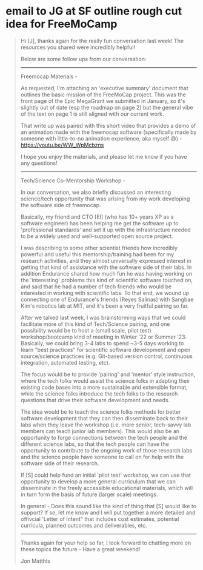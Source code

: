 # email to JG at SF outline rough cut idea for FreeMoCamp

> Hi [J], thanks again for the really fun conversation last week! The resources you shared were incredibly helpful!
> 
> Below are some follow ups from our conversation:
> 
> ---
> Freemocap Materials -
> 
> As requested, I'm attaching an 'executive summary' document that outlines the basic mission of the FreeMoCap project. This was the front page of the Epic MegaGrant we submitted in January, so it's slightly out of date (esp the roadmap on page 2) but the general vibe of the text on page 1 is still aligned with our current work.
> 
> That write up was paired with this short video that provides a demo of an animation made with the freemocap software (specifically made by someone  with little-to-no animation experience, aka myself 😅) - https://youtu.be/WW_WpMcbzns
> 
> I hope you enjoy the materials, and please let me know if you have any questions!
> 
> ---
> 
> Tech/Science Co-Mentorship Workshop -
> 
> In our conversation, we also briefly discussed an interesting science/tech opportunity that was arising from my work developing the software side of freemocap.
> 
> Basically, my friend and CTO [EI] (who has 10+ years XP as a software engineer) has been helping me get the software up to 'professional standards' and set it up with the infrastructure needed to be a widely used and well-supported open source project.
> 
> I was describing to some other scientist friends how incredibly powerful and useful this mentorship/training had been for my research activities, and they almost universally expressed interest in getting that kind of assistance with the software side of their labs. In addition Endurance shared how much fun he was having working on the 'interesting' problems this kind of scientific software touched on, and said that he had a number of tech friends who would be interested in working with scientific labs. To that end, we wound up connecting one of Endurance's friends (Reyes Salinas) with Sangbae Kim's robotics lab at MIT, and it's been a very fruitful pairing so far.
> 
> After we talked last week, I was brainstorming ways that we could facilitate more of this kind of Tech/Science pairing, and one possibility would be to host a (small scale, pilot test) workshop/bootcamp kind of meeting in Winter '22 or Summer '23. Basically, we could bring 3-4 labs to spend ~3-5 days working to learn "best practices" for scientific software development and open source/science practices (e.g. Git-based version control, continuous integration, automated testing, etc).
> 
> The focus would be to provide 'pairing' and 'mentor' style instruction, where the tech folks would assist the science folks in adapting their existing code bases into a more sustainable and extensible format, while the science folks introduce the tech folks to the research questions that drive their software development and needs.
> 
> The idea would be to teach the science folks methods for better software development that they can then disseminate back to their labs when they leave the workshop (i.e. more senior, tech-savvy lab members can teach junior lab members). This would also be an opportunity to forge connections between the tech people and the different science labs, so that the tech people can have the opportunity to contribute to the ongoing work of those research labs and the science people have someone to call on for help with the software side of their research.
> 
> If [S] could help fund an initial 'pilot test' workshop, we can use that opportunity to develop a more general curriculum that we can disseminate in the freely accessible educational materials, which will in turn form the basis of future (larger scale) meetings.
> 
> In general - Does this sound like the kind of thing that [S] would like to support? If so, let me know and I will put together a more detailed  and offivcial 'Letter of Intent" that includes cost estimates, potential curricula, planned outcomes and deliverables, etc.
> 
> ---
> 
> Thanks again for your help so far, I look forward to chatting more on these topics the future - Have a great weekend!
> 
> Jon Matthis